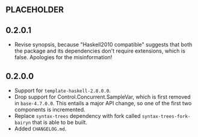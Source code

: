 PLACEHOLDER
-----

0.2.0.1
-----
* Revise synopsis, because "Haskell2010 compatible" suggests that both the
  package and its dependencies don't require extensions, which is false.
  Apologies for the misinformation!

0.2.0.0
-----
* Support for `template-haskell-2.8.0.0`.
* Drop support for Control.Concurrent.SampleVar, which is first removed in
  `base-4.7.0.0`.  This entails a major API change, so one of the first two
  components is incremented.
* Replace `syntax-trees` dependency with fork called
  `syntax-trees-fork-bairyn` that is able to be built.
* Added `CHANGELOG.md`.

